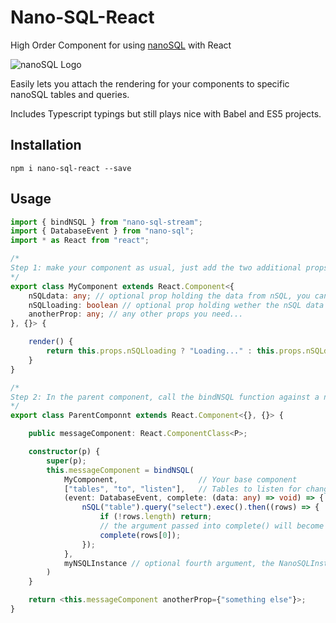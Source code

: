 # Nano-SQL-React
High Order Component for using [nanoSQL](https://nanosql.io/) with React

<img src="https://raw.githubusercontent.com/ClickSimply/Nano-SQL/master/logo.png" alt="nanoSQL Logo">

Easily lets you attach the rendering for your components to specific nanoSQL tables and queries.

Includes Typescript typings but still plays nice with Babel and ES5 projects.

## Installation
```
npm i nano-sql-react --save
```

## Usage

```ts
import { bindNSQL } from "nano-sql-stream";
import { DatabaseEvent } from "nano-sql";
import * as React from "react";

/*
Step 1: make your component as usual, just add the two additional props below.
*/
export class MyComponent extends React.Component<{
    nSQLdata: any; // optional prop holding the data from nSQL, you can type cast it as you please.
    nSQLloading: boolean // optional prop holding wether the nSQL data is in a loading state or not.
    anotherProp: any; // any other props you need...
}, {}> {

    render() {
        return this.props.nSQLloading ? "Loading..." : this.props.nSQLdata.message + this.props.anotherProp;
    }
}

/*
Step 2: In the parent component, call the bindNSQL function against a new variable, then pass in the arguments described.
*/
export class ParentComponnt extends React.Component<{}, {}> {

    public messageComponent: React.ComponentClass<P>;

    constructor(p) {
        super(p);
        this.messageComponent = bindNSQL(
            MyComponent,                  // Your base component
            ["tables", "to", "listen"],   // Tables to listen for changes on 
            (event: DatabaseEvent, complete: (data: any) => void) => { // function is called on each change, returns desired data.
                nSQL("table").query("select").exec().then((rows) => {
                    if (!rows.length) return;
                    // the argument passed into complete() will become this.props.nSQLdata in the child component
                    complete(rows[0]);
                });
            },
            myNSQLInstance // optional fourth argument, the NanoSQLInstance to use.  Uses global nSQL by default otherwise.
        )
    }

    return <this.messageComponent anotherProp={"something else"}>;
}

```
